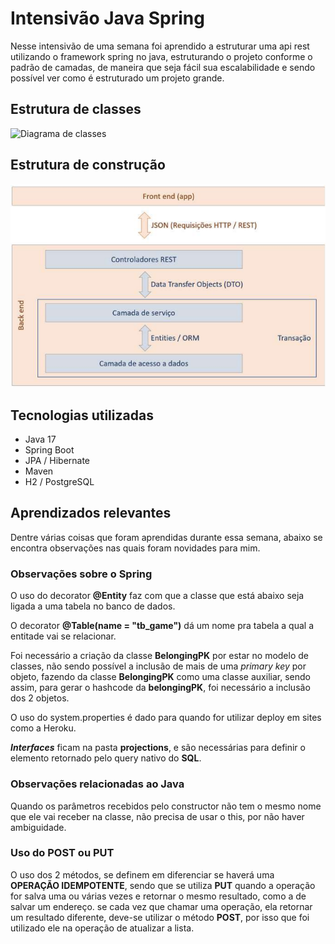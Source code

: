 # Intensivão Java Spring

Nesse intensivão de uma semana foi aprendido a estruturar uma api rest utilizando o framework spring no java, estruturando o projeto conforme o padrão de camadas, de maneira que seja fácil sua escalabilidade e sendo possível ver como é estruturado um projeto grande.

## Estrutura de classes

![Diagrama de classes](./assets/Diagrama_de_classe.png)

## Estrutura de construção

![Estrutura](./assets/Padr%C3%A3o_de_camadas.png)

## Tecnologias utilizadas

- Java 17
- Spring Boot
- JPA / Hibernate
- Maven
- H2 / PostgreSQL

## Aprendizados relevantes

Dentre várias coisas que foram aprendidas durante essa semana, abaixo se encontra observações nas quais foram novidades para mim.

### Observações sobre o Spring

O uso do decorator **@Entity** faz com que a classe que está abaixo seja ligada a uma tabela no banco de dados.

O decorator **@Table(name = "tb_game")** dá um nome pra tabela a qual a entitade vai se relacionar.

Foi necessário a criação da classe **BelongingPK** por estar no modelo de classes, não sendo possível a inclusão de mais de uma _primary key_ por objeto, fazendo da classe **BelongingPK** como uma classe auxiliar, sendo assim, para gerar o hashcode da **belongingPK**, foi necessário a inclusão dos 2 objetos.

O uso do system.properties é dado para quando for utilizar deploy em sites como a Heroku.

_**Interfaces**_ ficam na pasta **projections**, e são necessárias para definir o elemento retornado pelo query nativo do **SQL**.

### Observações relacionadas ao Java

Quando os parâmetros recebidos pelo constructor não tem o mesmo nome que ele vai receber na classe, não precisa de usar o this, por não haver ambiguidade.

### Uso do POST ou PUT

O uso dos 2 métodos, se definem em diferenciar se haverá uma **OPERAÇÃO IDEMPOTENTE**, sendo que se utiliza **PUT** quando a operação for salva uma ou várias vezes e retornar o mesmo resultado, como a de salvar um endereço.
se cada vez que chamar uma operação, ela retornar um resultado diferente, deve-se utilizar o método **POST**, por isso que foi utilizado ele na operação de atualizar a lista.

<!--

```
APP_PROFILE
DB_URL (Formato -> jdbc:postgresql://host:porta/nomedabase)
DB_USERNAME
DB_PASSWORD
CORS_ORIGINS
```

query bolado:

SELECT TB_BELONGING .\*, TB_GAME.TITLE FROM TB_BELONGING
INNER JOIN TB_GAME ON TB_GAME.ID = TB_BELONGING.GAME_ID
WHERE LIST_ID=2
ORDER BY POSITION
-->
